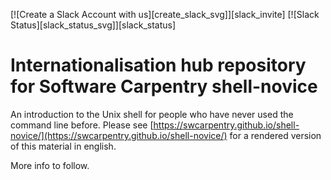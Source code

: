 [![Create a Slack Account with us][create_slack_svg]][slack_invite]
[![Slack Status][slack_status_svg]][slack_status]

# Internationalisation hub repository for Software Carpentry shell-novice

An introduction to the Unix shell for people who have never used the command line before.
Please see [https://swcarpentry.github.io/shell-novice/](https://swcarpentry.github.io/shell-novice/)
for a rendered version of this material in english.

More info to follow.

